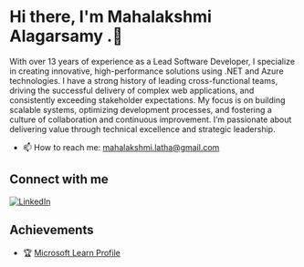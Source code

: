 # Hi there, I'm Mahalakshmi Alagarsamy .👋

With over 13 years of experience as a Lead Software Developer, I specialize in creating innovative, high-performance solutions using .NET and Azure technologies. I have a strong history of leading cross-functional teams, driving the successful delivery of complex web applications, and consistently exceeding stakeholder expectations. My focus is on building scalable systems, optimizing development processes, and fostering a culture of collaboration and continuous improvement. I’m passionate about delivering value through technical excellence and strategic leadership.
- 📫 How to reach me: mahalakshmi.latha@gmail.com


## Connect with me

[![LinkedIn](https://img.shields.io/badge/LinkedIn-Connect-blue)](https://www.linkedin.com/in/mahalakshmi-alagarsamy-47417518/)

## Achievements

- 🏆 [Microsoft Learn Profile]( https://learn.microsoft.com/en-us/users/mahalakshmialagarsamy-0016/transcript/v2y0ls42g1kw25o)
  
